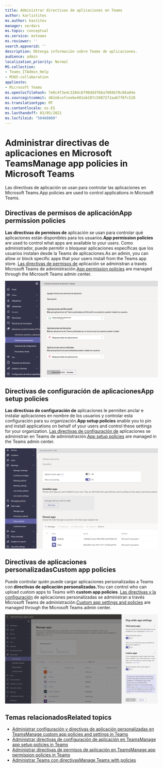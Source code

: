 ```yaml
---
title: Administrar directivas de aplicaciones en Teams
author: karlistites
ms.author: kastites
manager: serdars
ms.topic: conceptual
ms.service: msteams
ms.reviewer: ''
search.appverid: ''
description: Obtenga información sobre Teams de aplicaciones.
audience: admin
localization_priority: Normal
MS.collection:
- Teams_ITAdmin_Help
- M365-collaboration
appliesto:
- Microsoft Teams
ms.openlocfilehash: 7e0c4f3e4c328dc6f90dddf66a7004b70c66a84e
ms.sourcegitcommit: d62e6cefceebe481eb207c59872f1aa67f0fc528
ms.translationtype: MT
ms.contentlocale: es-ES
ms.lasthandoff: 03/05/2021
ms.locfileid: "50460800"
---
```

# <a name="manage-app-policies-in-microsoft-teams"></a><span data-ttu-id="b6886-103">Administrar directivas de aplicaciones en Microsoft Teams</span><span class="sxs-lookup"><span data-stu-id="b6886-103">Manage app policies in Microsoft Teams</span></span>

<span data-ttu-id="b6886-104">Las directivas de aplicación se usan para controlar las aplicaciones en Microsoft Teams.</span><span class="sxs-lookup"><span data-stu-id="b6886-104">App policies are used to control applications in Microsoft Teams.</span></span>

## <a name="app-permission-policies"></a><span data-ttu-id="b6886-105">Directivas de permisos de aplicación</span><span class="sxs-lookup"><span data-stu-id="b6886-105">App permission policies</span></span>

<span data-ttu-id="b6886-106">**Las directivas de permisos de** aplicación se usan para controlar qué aplicaciones están disponibles para los usuarios.</span><span class="sxs-lookup"><span data-stu-id="b6886-106">**App permission policies** are used to control what apps are available to your users.</span></span> <span data-ttu-id="b6886-107">Como administrador, puede permitir o bloquear aplicaciones específicas que los usuarios instalan desde la Teams de aplicaciones.</span><span class="sxs-lookup"><span data-stu-id="b6886-107">As an admin, you can allow or block specific apps that your users install from the Teams app store.</span></span> <span data-ttu-id="b6886-108">[Las directivas de permisos de](teams-app-permission-policies.md) aplicación se administran a través Microsoft Teams de administración.</span><span class="sxs-lookup"><span data-stu-id="b6886-108">[App permission policies](teams-app-permission-policies.md) are managed through the Microsoft Teams admin center.</span></span>

![Captura de pantalla de la directiva de permisos de la aplicación.](media/app-permission-policy.png)

## <a name="app-setup-policies"></a><span data-ttu-id="b6886-110">Directivas de configuración de aplicaciones</span><span class="sxs-lookup"><span data-stu-id="b6886-110">App setup policies</span></span>

<span data-ttu-id="b6886-111">**Las directivas de configuración de** aplicaciones le permiten anclar e instalar aplicaciones en nombre de los usuarios y controlar esta configuración para su organización.</span><span class="sxs-lookup"><span data-stu-id="b6886-111">**App setup policies** enable you to pin and install applications on behalf of your users and control these settings for your organization.</span></span> <span data-ttu-id="b6886-112">[Las directivas de configuración de](teams-app-setup-policies.md) aplicaciones se administran en Teams de administración.</span><span class="sxs-lookup"><span data-stu-id="b6886-112">[App setup policies](teams-app-setup-policies.md) are managed in the Teams admin center.</span></span>

![Captura de pantalla de la directiva de configuración de la aplicación Teams centro de administración.](media/app-setup-policy.png)

## <a name="custom-app-policies"></a><span data-ttu-id="b6886-114">Directivas de aplicaciones personalizadas</span><span class="sxs-lookup"><span data-stu-id="b6886-114">Custom app policies</span></span>

<span data-ttu-id="b6886-115">Puede controlar quién puede cargar aplicaciones personalizadas a Teams con **directivas de aplicación personalizadas.**</span><span class="sxs-lookup"><span data-stu-id="b6886-115">You can control who can upload custom apps to Teams with **custom app policies**.</span></span> <span data-ttu-id="b6886-116">[Las directivas y la configuración](teams-custom-app-policies-and-settings.md) de aplicaciones personalizadas se administran a través Microsoft Teams de administración.</span><span class="sxs-lookup"><span data-stu-id="b6886-116">[Custom app settings and policies](teams-custom-app-policies-and-settings.md) are managed through the Microsoft Teams admin center.</span></span>

![Captura de pantalla de la directiva de aplicación personalizada.](media/custom-app-policy.png)

## <a name="related-topics"></a><span data-ttu-id="b6886-118">Temas relacionados</span><span class="sxs-lookup"><span data-stu-id="b6886-118">Related topics</span></span>

* [<span data-ttu-id="b6886-119">Administrar configuración y directivas de aplicación personalizadas en Teams</span><span class="sxs-lookup"><span data-stu-id="b6886-119">Manage custom app policies and settings in Teams</span></span>](teams-custom-app-policies-and-settings.md)
* [<span data-ttu-id="b6886-120">Administrar directivas de configuración de aplicación en Teams</span><span class="sxs-lookup"><span data-stu-id="b6886-120">Manage app setup policies in Teams</span></span>](teams-app-setup-policies.md)
* [<span data-ttu-id="b6886-121">Administrar directivas de permisos de aplicación en Teams</span><span class="sxs-lookup"><span data-stu-id="b6886-121">Manage app permission policies in Teams</span></span>](teams-app-permission-policies.md)
* [<span data-ttu-id="b6886-122">Administrar Teams con directivas</span><span class="sxs-lookup"><span data-stu-id="b6886-122">Manage Teams with policies</span></span>](manage-teams-with-policies.md)
